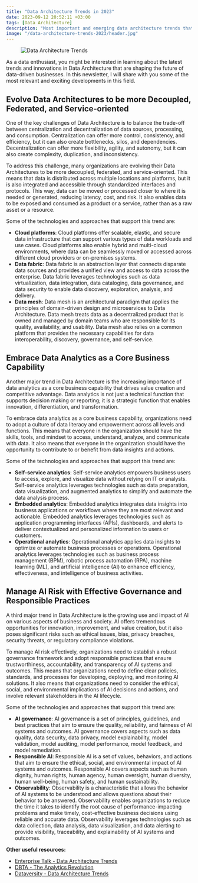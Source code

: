 ```yaml
---
title: "Data Architecture Trends in 2023"
date: 2023-09-12 20:52:11 +03:00
tags: [Data Architecture]
description: "Most important and emerging data architecture trends that will shape the data landscape in 2023"
image: "/data-architecture-trends-2023/header.jpg"
---
```


<figure>
<img src="/data-architecture-trends-2023/header.jpg" alt="Data Architecture Trends">
</figure>

As a data enthusiast, you might be interested in learning about the latest trends and innovations in Data Architecture that are shaping the future of data-driven businesses. In this newsletter, I will share with you some of the most relevant and exciting developments in this field.

## Evolve Data Architectures to be more Decoupled, Federated, and Service-oriented  

One of the key challenges of Data Architecture is to balance the trade-off between centralization and decentralization of data sources, processing, and consumption. Centralization can offer more control, consistency, and efficiency, but it can also create bottlenecks, silos, and dependencies. Decentralization can offer more flexibility, agility, and autonomy, but it can also create complexity, duplication, and inconsistency.

To address this challenge, many organizations are evolving their Data Architectures to be more decoupled, federated, and service-oriented. This means that data is distributed across multiple locations and platforms, but it is also integrated and accessible through standardized interfaces and protocols. This way, data can be moved or processed closer to where it is needed or generated, reducing latency, cost, and risk. It also enables data to be exposed and consumed as a product or a service, rather than as a raw asset or a resource.

Some of the technologies and approaches that support this trend are:  
-   **Cloud platforms**: Cloud platforms offer scalable, elastic, and secure data infrastructure that can support various types of data workloads and use cases. Cloud platforms also enable hybrid and multi-cloud environments, where data can be seamlessly moved or accessed across different cloud providers or on-premises systems.  
-   **Data fabric**: Data fabric is an abstraction layer that connects disparate data sources and provides a unified view and access to data across the enterprise. Data fabric leverages technologies such as data virtualization, data integration, data cataloging, data governance, and data security to enable data discovery, exploration, analysis, and delivery.  
-   **Data mesh**: Data mesh is an architectural paradigm that applies the principles of domain-driven design and microservices to Data Architecture. Data mesh treats data as a decentralized product that is owned and managed by domain teams who are responsible for its quality, availability, and usability. Data mesh also relies on a common platform that provides the necessary capabilities for data interoperability, discovery, governance, and self-service.  

## Embrace Data Analytics as a Core Business Capability  

Another major trend in Data Architecture is the increasing importance of data analytics as a core business capability that drives value creation and competitive advantage. Data analytics is not just a technical function that supports decision making or reporting; it is a strategic function that enables innovation, differentiation, and transformation.  
  
To embrace data analytics as a core business capability, organizations need to adopt a culture of data literacy and empowerment across all levels and functions. This means that everyone in the organization should have the skills, tools, and mindset to access, understand, analyze, and communicate with data. It also means that everyone in the organization should have the opportunity to contribute to or benefit from data insights and actions.  
  
Some of the technologies and approaches that support this trend are:  
-   **Self-service analytics**: Self-service analytics empowers business users to access, explore, and visualize data without relying on IT or analysts. Self-service analytics leverages technologies such as data preparation, data visualization, and augmented analytics to simplify and automate the data analysis process.  
-   **Embedded analytics**: Embedded analytics integrates data insights into business applications or workflows where they are most relevant and actionable. Embedded analytics leverages technologies such as application programming interfaces (APIs), dashboards, and alerts to deliver contextualized and personalized information to users or customers.  
-   **Operational analytics**: Operational analytics applies data insights to optimize or automate business processes or operations. Operational analytics leverages technologies such as business process management (BPM), robotic process automation (RPA), machine learning (ML), and artificial intelligence (AI) to enhance efficiency, effectiveness, and intelligence of business activities.  

## Manage AI Risk with Effective Governance and Responsible Practices  
A third major trend in Data Architecture is the growing use and impact of AI on various aspects of business and society. AI offers tremendous opportunities for innovation, improvement, and value creation, but it also poses significant risks such as ethical issues, bias, privacy breaches, security threats, or regulatory compliance violations.  
  
To manage AI risk effectively, organizations need to establish a robust governance framework and adopt responsible practices that ensure trustworthiness, accountability, and transparency of AI systems and outcomes. This means that organizations need to define clear policies, standards, and processes for developing, deploying, and monitoring AI solutions. It also means that organizations need to consider the ethical, social, and environmental implications of AI decisions and actions, and involve relevant stakeholders in the AI lifecycle.  
  
Some of the technologies and approaches that support this trend are:  
-   **AI governance**: AI governance is a set of principles, guidelines, and best practices that aim to ensure the quality, reliability, and fairness of AI systems and outcomes. AI governance covers aspects such as data quality, data security, data privacy, model explainability, model validation, model auditing, model performance, model feedback, and model remediation.  
-   **Responsible AI**: Responsible AI is a set of values, behaviors, and actions that aim to ensure the ethical, social, and environmental impact of AI systems and outcomes. Responsible AI covers aspects such as human dignity, human rights, human agency, human oversight, human diversity, human well-being, human safety, and human sustainability.  
-   **Observability**: Observability is a characteristic that allows the behavior of AI systems to be understood and allows questions about their behavior to be answered. Observability enables organizations to reduce the time it takes to identify the root cause of performance-impacting problems and make timely, cost-effective business decisions using reliable and accurate data. Observability leverages technologies such as data collection, data analysis, data visualization, and data alerting to provide visibility, traceability, and explainability of AI systems and outcomes.  
  
**Other useful resources:**  
- [Enterprise Talk - Data Architecture Trends](https://enterprisetalk.com/featured/data-architecture-trends/)  
- [DBTA - The Analytics Revolution](https://www.dbta.com/Editorial/News-Flashes/The-Analytics-Revolution-2023-Modern-Data-Architecture-Market-Trends-160453.aspx)  
- [Dataversity - Data Architecture Trends](https://www.dataversity.net/data-architecture-trends-in-2023/)  